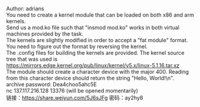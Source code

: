 Author: adrians<br>
You need to create a kernel module that can be loaded on both x86 and arm kernels.<br>
Send us a mod.ko file such that "insmod mod.ko" works in both virtual machines provided by the task.<br>
The kernels are slightly modified in order to accept a "fat module" format. You need to figure out the format by reversing the kernel.<br>
The .config files for building the kernels are provided. The kernel source tree that was used is https://mirrors.edge.kernel.org/pub/linux/kernel/v5.x/linux-5.1.16.tar.xz<br>
The module should create a character device with the major 400. Reading from this character device should return the string "Hello, World!\n".<br>
archive password: Dea4choo5ahc5E<br>
nc 137.117.216.128 13376 (will be opened momentarily)<br>
链接：https://share.weiyun.com/5J6sJFg 密码：ay2hy8